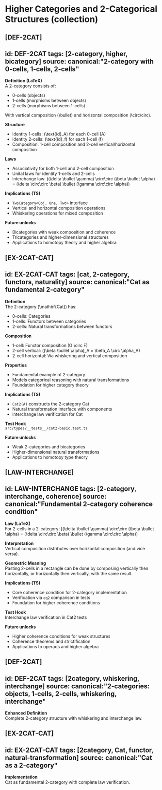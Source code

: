 # Higher Categories and 2-Categorical Structures (collection)

## [DEF-2CAT]
id: DEF-2CAT
tags: [2-category, higher, bicategory]
source: canonical:"2-category with 0-cells, 1-cells, 2-cells"
---
**Definition (LaTeX)**  
A 2-category consists of:
- 0-cells (objects)
- 1-cells (morphisms between objects)  
- 2-cells (morphisms between 1-cells)

With vertical composition \(\bullet\) and horizontal composition \(\circ\circ\).

**Structure**  
- Identity 1-cells: \(\text{id}_A\) for each 0-cell \(A\)
- Identity 2-cells: \(\text{id}_f\) for each 1-cell \(f\)
- Composition: 1-cell composition and 2-cell vertical/horizontal composition

**Laws**  
- Associativity for both 1-cell and 2-cell composition
- Unital laws for identity 1-cells and 2-cells
- Interchange law: \((\delta \bullet \gamma) \circ\circ (\beta \bullet \alpha) = (\delta \circ\circ \beta) \bullet (\gamma \circ\circ \alpha)\)

**Implications (TS)**  
- `TwoCategory<Obj, One, Two>` interface
- Vertical and horizontal composition operations
- Whiskering operations for mixed composition

**Future unlocks**  
- Bicategories with weak composition and coherence
- Tricategories and higher-dimensional structures
- Applications to homotopy theory and higher algebra

## [EX-2CAT-CAT]
id: EX-2CAT-CAT
tags: [cat, 2-category, functors, naturality]
source: canonical:"Cat as fundamental 2-category"
---
**Definition**  
The 2-category \(\mathbf{Cat}\) has:
- 0-cells: Categories
- 1-cells: Functors between categories
- 2-cells: Natural transformations between functors

**Composition**  
- 1-cell: Functor composition \(G \circ F\)
- 2-cell vertical: \((\beta \bullet \alpha)_A = \beta_A \circ \alpha_A\)
- 2-cell horizontal: Via whiskering and vertical composition

**Properties**  
- Fundamental example of 2-category
- Models categorical reasoning with natural transformations
- Foundation for higher category theory

**Implications (TS)**  
- `Cat2(A)` constructs the 2-category Cat
- Natural transformation interface with components
- Interchange law verification for Cat

**Test Hook**  
`src/types/__tests__/cat2-basic.test.ts`

**Future unlocks**  
- Weak 2-categories and bicategories
- Higher-dimensional natural transformations
- Applications to homotopy type theory

## [LAW-INTERCHANGE]
id: LAW-INTERCHANGE
tags: [2-category, interchange, coherence]
source: canonical:"Fundamental 2-category coherence condition"
---
**Law (LaTeX)**  
For 2-cells in a 2-category:
\[(\delta \bullet \gamma) \circ\circ (\beta \bullet \alpha) = (\delta \circ\circ \beta) \bullet (\gamma \circ\circ \alpha)\]

**Interpretation**  
Vertical composition distributes over horizontal composition (and vice versa).

**Geometric Meaning**  
Pasting 2-cells in a rectangle can be done by composing vertically then horizontally, or horizontally then vertically, with the same result.

**Implications (TS)**  
- Core coherence condition for 2-category implementation
- Verification via `eq2` comparison in tests
- Foundation for higher coherence conditions

**Test Hook**  
Interchange law verification in Cat2 tests

**Future unlocks**  
- Higher coherence conditions for weak structures
- Coherence theorems and strictification
- Applications to operads and higher algebra

## [DEF-2CAT]
id: DEF-2CAT
tags: [2category, whiskering, interchange]
source: canonical:"2-categories: objects, 1-cells, 2-cells, whiskering, interchange"
---
**Enhanced Definition**  
Complete 2-category structure with whiskering and interchange law.

## [EX-2CAT-CAT]
id: EX-2CAT-CAT
tags: [2category, Cat, functor, natural-transformation]
source: canonical:"Cat as a 2-category"
---
**Implementation**  
Cat as fundamental 2-category with complete law verification.